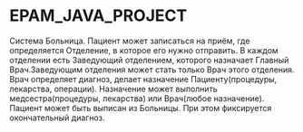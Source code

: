 # EPAM_JAVA_PROJECT

Система Больница. Пациент может записаться на приём, где определяется Отделение, в которое его нужно отправить. В каждом отделении есть Заведующий отделением, которого назначает Главный Врач.Заведующим отделения может стать только Врач этого отделения. Врач определяет диагноз, делает назначение Пациенту(процедуры, лекарства, операции). Назначение может выполнить медсестра(процедуры, лекарства) или Врач(любое назначение). Пациент может быть выписан из Больницы. При этом фиксируется окончательный диагноз.
